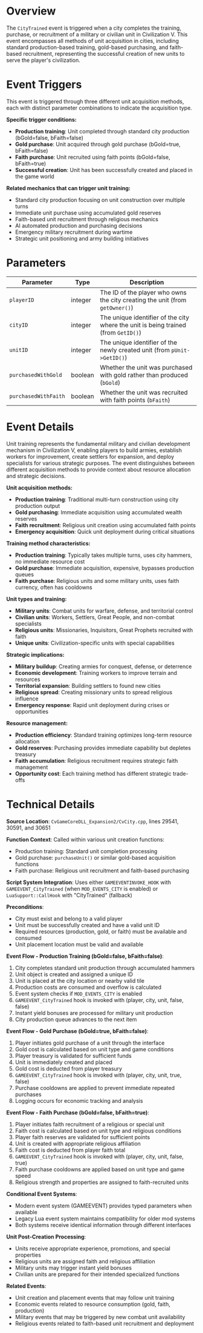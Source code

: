 # Overview

The `CityTrained` event is triggered when a city completes the training, purchase, or recruitment of a military or civilian unit in Civilization V. This event encompasses all methods of unit acquisition in cities, including standard production-based training, gold-based purchasing, and faith-based recruitment, representing the successful creation of new units to serve the player's civilization.

# Event Triggers

This event is triggered through three different unit acquisition methods, each with distinct parameter combinations to indicate the acquisition type.

**Specific trigger conditions:**
- **Production training**: Unit completed through standard city production (bGold=false, bFaith=false)
- **Gold purchase**: Unit acquired through gold purchase (bGold=true, bFaith=false)
- **Faith purchase**: Unit recruited using faith points (bGold=false, bFaith=true)
- **Successful creation**: Unit has been successfully created and placed in the game world

**Related mechanics that can trigger unit training:**
- Standard city production focusing on unit construction over multiple turns
- Immediate unit purchase using accumulated gold reserves
- Faith-based unit recruitment through religious mechanics
- AI automated production and purchasing decisions
- Emergency military recruitment during wartime
- Strategic unit positioning and army building initiatives

# Parameters

| Parameter | Type | Description |
|-----------|------|-------------|
| `playerID` | integer | The ID of the player who owns the city creating the unit (from `getOwner()`) |
| `cityID` | integer | The unique identifier of the city where the unit is being trained (from `GetID()`) |
| `unitID` | integer | The unique identifier of the newly created unit (from `pUnit->GetID()`) |
| `purchasedWithGold` | boolean | Whether the unit was purchased with gold rather than produced (`bGold`) |
| `purchasedWithFaith` | boolean | Whether the unit was recruited with faith points (`bFaith`) |

# Event Details

Unit training represents the fundamental military and civilian development mechanism in Civilization V, enabling players to build armies, establish workers for improvement, create settlers for expansion, and deploy specialists for various strategic purposes. The event distinguishes between different acquisition methods to provide context about resource allocation and strategic decisions.

**Unit acquisition methods:**
- **Production training**: Traditional multi-turn construction using city production output
- **Gold purchasing**: Immediate acquisition using accumulated wealth reserves
- **Faith recruitment**: Religious unit creation using accumulated faith points
- **Emergency acquisition**: Quick unit deployment during critical situations

**Training method characteristics:**
- **Production training**: Typically takes multiple turns, uses city hammers, no immediate resource cost
- **Gold purchase**: Immediate acquisition, expensive, bypasses production queues
- **Faith purchase**: Religious units and some military units, uses faith currency, often has cooldowns

**Unit types and training:**
- **Military units**: Combat units for warfare, defense, and territorial control
- **Civilian units**: Workers, Settlers, Great People, and non-combat specialists
- **Religious units**: Missionaries, Inquisitors, Great Prophets recruited with faith
- **Unique units**: Civilization-specific units with special capabilities

**Strategic implications:**
- **Military buildup**: Creating armies for conquest, defense, or deterrence
- **Economic development**: Training workers to improve terrain and resources
- **Territorial expansion**: Building settlers to found new cities
- **Religious spread**: Creating missionary units to spread religious influence
- **Emergency response**: Rapid unit deployment during crises or opportunities

**Resource management:**
- **Production efficiency**: Standard training optimizes long-term resource allocation
- **Gold reserves**: Purchasing provides immediate capability but depletes treasury
- **Faith accumulation**: Religious recruitment requires strategic faith management
- **Opportunity cost**: Each training method has different strategic trade-offs

# Technical Details

**Source Location**: `CvGameCoreDLL_Expansion2/CvCity.cpp`, lines 29541, 30591, and 30651

**Function Context**: Called within various unit creation functions:
- Production training: Standard unit completion processing
- Gold purchase: `purchaseUnit()` or similar gold-based acquisition functions
- Faith purchase: Religious unit recruitment and faith-based purchasing

**Script System Integration**: Uses either `GAMEEVENTINVOKE_HOOK` with `GAMEEVENT_CityTrained` (when `MOD_EVENTS_CITY` is enabled) or `LuaSupport::CallHook` with "CityTrained" (fallback)

**Preconditions**:
- City must exist and belong to a valid player
- Unit must be successfully created and have a valid unit ID
- Required resources (production, gold, or faith) must be available and consumed
- Unit placement location must be valid and available

**Event Flow - Production Training (bGold=false, bFaith=false)**:
1. City completes standard unit production through accumulated hammers
2. Unit object is created and assigned a unique ID
3. Unit is placed at the city location or nearby valid tile
4. Production costs are consumed and overflow is calculated
5. Event system checks if `MOD_EVENTS_CITY` is enabled
6. `GAMEEVENT_CityTrained` hook is invoked with (player, city, unit, false, false)
7. Instant yield bonuses are processed for military unit production
8. City production queue advances to the next item

**Event Flow - Gold Purchase (bGold=true, bFaith=false)**:
1. Player initiates gold purchase of a unit through the interface
2. Gold cost is calculated based on unit type and game conditions
3. Player treasury is validated for sufficient funds
4. Unit is immediately created and placed
5. Gold cost is deducted from player treasury
6. `GAMEEVENT_CityTrained` hook is invoked with (player, city, unit, true, false)
7. Purchase cooldowns are applied to prevent immediate repeated purchases
8. Logging occurs for economic tracking and analysis

**Event Flow - Faith Purchase (bGold=false, bFaith=true)**:
1. Player initiates faith recruitment of a religious or special unit
2. Faith cost is calculated based on unit type and religious conditions
3. Player faith reserves are validated for sufficient points
4. Unit is created with appropriate religious affiliation
5. Faith cost is deducted from player faith total
6. `GAMEEVENT_CityTrained` hook is invoked with (player, city, unit, false, true)
7. Faith purchase cooldowns are applied based on unit type and game speed
8. Religious strength and properties are assigned to faith-recruited units

**Conditional Event Systems**:
- Modern event system (GAMEEVENT) provides typed parameters when available
- Legacy Lua event system maintains compatibility for older mod systems
- Both systems receive identical information through different interfaces

**Unit Post-Creation Processing**:
- Units receive appropriate experience, promotions, and special properties
- Religious units are assigned faith and religious affiliation
- Military units may trigger instant yield bonuses
- Civilian units are prepared for their intended specialized functions

**Related Events**:
- Unit creation and placement events that may follow unit training
- Economic events related to resource consumption (gold, faith, production)
- Military events that may be triggered by new combat unit availability
- Religious events related to faith-based unit recruitment and deployment